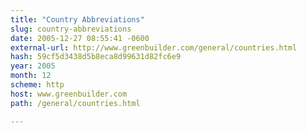 ```yaml
---
title: "Country Abbreviations"
slug: country-abbreviations
date: 2005-12-27 08:55:41 -0600
external-url: http://www.greenbuilder.com/general/countries.html
hash: 59cf5d3438d5b8eca8d99631d82fc6e9
year: 2005
month: 12
scheme: http
host: www.greenbuilder.com
path: /general/countries.html

---
```



